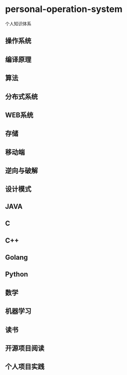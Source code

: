 # personal-operation-system
个人知识体系

## 操作系统
## 编译原理
## 算法
## 分布式系统
## WEB系统
## 存储
## 移动端
## 逆向与破解
## 设计模式
## JAVA
## C
## C++
## Golang
## Python
## 数学
## 机器学习
## 读书
## 开源项目阅读
## 个人项目实践


